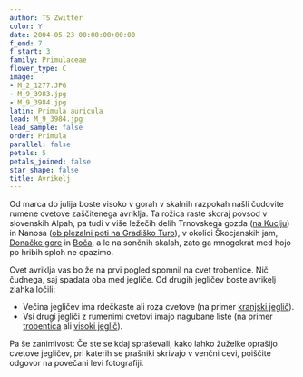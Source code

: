```yaml
---
author: TS Zwitter
color: Y
date: 2004-05-23 00:00:00+00:00
f_end: 7
f_start: 3
family: Primulaceae
flower_type: C
image:
- M_2_1277.JPG
- M_9_3983.jpg
- M_9_3984.jpg
latin: Primula auricula
lead: M_9_3984.jpg
lead_sample: false
order: Primula
parallel: false
petals: 5
petals_joined: false
star_shape: false
title: Avrikelj
---
```

Od marca do julija boste visoko v gorah v skalnih razpokah našli čudovite rumene cvetove zaščitenega avriklja. Ta rožica raste skoraj povsod v slovenskih Alpah, pa tudi v više ležečih delih Trnovskega gozda ([na Kuclju](../../Izleti)) in Nanosa ([ob plezalni poti na Gradiško Turo](../../Izleti)), v okolici Škocjanskih jam, [Donačke gore](../../Izleti) in [Boča](../../Izleti), a le na sončnih skalah, zato ga mnogokrat med hojo po hribih sploh ne opazimo.

Cvet avriklja vas bo že na prvi pogled spomnil na cvet trobentice. Nič čudnega, saj spadata oba med jegliče. Od drugih jegličev boste avrikelj zlahka ločili:

-   Večina jegličev ima rdečkaste ali roza cvetove (na primer [kranjski jeglič](../PrimulaCarniolica(KranjskiJeglic))).
-   Vsi drugi jegliči z rumenimi cvetovi imajo nagubane liste (na primer [trobentica](../PrimulaVulgaris(Trobentica)) ali [visoki jeglič](../PrimulaElatior(VisokiJeglic))).

Pa še zanimivost: Če ste se kdaj spraševali, kako lahko žuželke oprašijo cvetove jegličev, pri katerih se prašniki skrivajo v venčni cevi, poiščite odgovor na povečani levi fotografiji.

